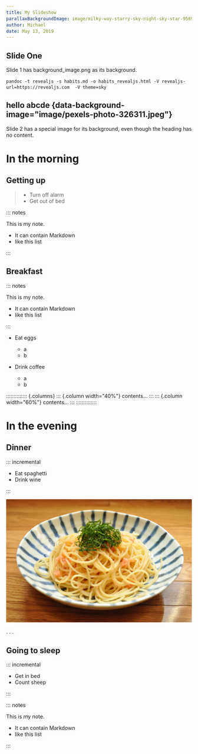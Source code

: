 ```yaml
---
title: My Slideshow
parallaxBackgroundImage: image/milky-way-starry-sky-night-sky-star-956999.jpeg)
author: Michael
date: May 13, 2019
---
```


## Slide One

Slide 1 has background_image.png as its background.

~~~shell
pandoc -t revealjs -s habits.md -o habits_revealjs.html -V revealjs-url=https://revealjs.com  -V theme=sky
~~~

## hello abcde  {data-background-image="image/pexels-photo-326311.jpeg"}

Slide 2 has a special image for its background, even though the heading has no content.

# In the morning

## Getting up

> - Turn off alarm
> - Get out of bed

::: notes

This is my note.

- It can contain Markdown
- like this list

:::

## Breakfast

::: notes

This is my note.

- It can contain Markdown
- like this list

:::

- Eat eggs
  - a
  - b

- Drink coffee
  - a
  - b

:::::::::::::: {.columns}
::: {.column width="40%"}
contents...
:::
::: {.column width="60%"}
contents...
:::
::::::::::::::

# In the evening

## Dinner

::: incremental

- Eat spaghetti
- Drink wine

:::

![img](images/Tarako_spaghetti.jpg)

. . .

## Going to sleep

::: incremental

- Get in bed
- Count sheep

:::

::: notes

This is my note.

- It can contain Markdown
- like this list

:::
